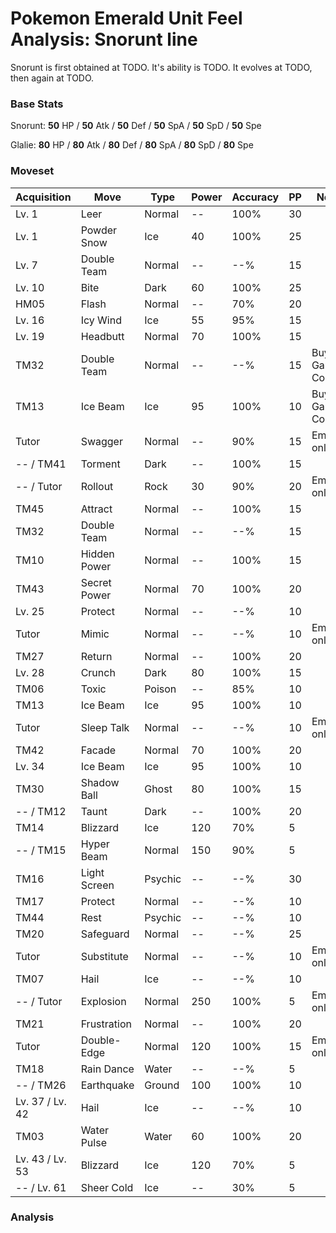 # Pokemon Emerald Unit Feel Analysis: Snorunt line

Snorunt is first obtained at TODO. It's ability is TODO. It evolves at TODO, then again at TODO.

### Base Stats

Snorunt: **50** HP / **50** Atk / **50** Def / **50** SpA / **50** SpD / **50** Spe

Glalie: **80** HP / **80** Atk / **80** Def / **80** SpA / **80** SpD / **80** Spe

### Moveset

|Acquisition    |Move        |Type   |Power|Accuracy|PP |Notes                    |
|---            |---         |---    |---  |---     |---|---                      |
|Lv. 1          |Leer        |Normal |--   |100%    |30 |                         |
|Lv. 1          |Powder Snow |Ice    |40   |100%    |25 |                         |
|Lv. 7          |Double Team |Normal |--   |--%     |15 |                         |
|Lv. 10         |Bite        |Dark   |60   |100%    |25 |                         |
|HM05           |Flash       |Normal |--   |70%     |20 |                         |
|Lv. 16         |Icy Wind    |Ice    |55   |95%     |15 |                         |
|Lv. 19         |Headbutt    |Normal |70   |100%    |15 |                         |
|TM32           |Double Team |Normal |--   |--%     |15 |Buy at Game Corner       |
|TM13           |Ice Beam    |Ice    |95   |100%    |10 |Buy at Game Corner       |
|Tutor          |Swagger     |Normal |--   |90%     |15 |Emerald only             |
|-- / TM41      |Torment     |Dark   |--   |100%    |15 |                         |
|-- / Tutor     |Rollout     |Rock   |30   |90%     |20 |Emerald only             |
|TM45           |Attract     |Normal |--   |100%    |15 |                         |
|TM32           |Double Team |Normal |--   |--%     |15 |                         |
|TM10           |Hidden Power|Normal |--   |100%    |15 |                         |
|TM43           |Secret Power|Normal |70   |100%    |20 |                         |
|Lv. 25         |Protect     |Normal |--   |--%     |10 |                         |
|Tutor          |Mimic       |Normal |--   |--%     |10 |Emerald only             |
|TM27           |Return      |Normal |--   |100%    |20 |                         |
|Lv. 28         |Crunch      |Dark   |80   |100%    |15 |                         |
|TM06           |Toxic       |Poison |--   |85%     |10 |                         |
|TM13           |Ice Beam    |Ice    |95   |100%    |10 |                         |
|Tutor          |Sleep Talk  |Normal |--   |--%     |10 |Emerald only             |
|TM42           |Facade      |Normal |70   |100%    |20 |                         |
|Lv. 34         |Ice Beam    |Ice    |95   |100%    |10 |                         |
|TM30           |Shadow Ball |Ghost  |80   |100%    |15 |                         |
|-- / TM12      |Taunt       |Dark   |--   |100%    |20 |                         |
|TM14           |Blizzard    |Ice    |120  |70%     |5  |                         |
|-- / TM15      |Hyper Beam  |Normal |150  |90%     |5  |                         |
|TM16           |Light Screen|Psychic|--   |--%     |30 |                         |
|TM17           |Protect     |Normal |--   |--%     |10 |                         |
|TM44           |Rest        |Psychic|--   |--%     |10 |                         |
|TM20           |Safeguard   |Normal |--   |--%     |25 |                         |
|Tutor          |Substitute  |Normal |--   |--%     |10 |Emerald only             |
|TM07           |Hail        |Ice    |--   |--%     |10 |                         |
|-- / Tutor     |Explosion   |Normal |250  |100%    |5  |Emerald only             |
|TM21           |Frustration |Normal |--   |100%    |20 |                         |
|Tutor          |Double-Edge |Normal |120  |100%    |15 |Emerald only             |
|TM18           |Rain Dance  |Water  |--   |--%     |5  |                         |
|-- / TM26      |Earthquake  |Ground |100  |100%    |10 |                         |
|Lv. 37 / Lv. 42|Hail        |Ice    |--   |--%     |10 |                         |
|TM03           |Water Pulse |Water  |60   |100%    |20 |                         |
|Lv. 43 / Lv. 53|Blizzard    |Ice    |120  |70%     |5  |                         |
|-- / Lv. 61    |Sheer Cold  |Ice    |--   |30%     |5  |                         |

### Analysis